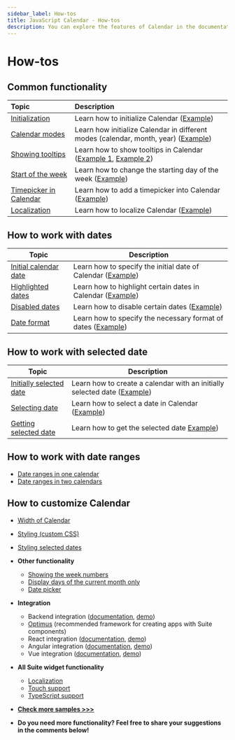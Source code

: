 ```yaml
---
sidebar_label: How-tos
title: JavaScript Calendar - How-tos
description: You can explore the features of Calendar in the documentation of the DHTMLX JavaScript UI library. Browse developer guides and API reference, try out code examples and live demos, and download a free 30-day evaluation version of DHTMLX Suite 7.
---
```


# How-tos

## Common functionality

| Topic                                                  | Description                                                                                                                                                    |
| :----------------------------------------------------- | :------------------------------------------------------------------------------------------------------------------------------------------------------------- |
| [Initialization](../how_to_start/)                     | Learn how to initialize Calendar ([Example]((https://snippet.dhtmlx.com/xcw19e52)))                                                                            |
| [Calendar modes](../configuring/#calendar-modes)       | Learn how initialize Calendar in different modes (calendar, month, year) ([Example](https://snippet.dhtmlx.com/n9q0tc0q))                                      |
| [Showing tooltips](../operating_calendar/#showing-tooltips)    | Learn how to show tooltips in Calendar ([Example 1](https://snippet.dhtmlx.com/t4jy4wrr), [Example 2](https://snippet.dhtmlx.com/jwx0barf)) |
| [Start of the week](../configuring/#start-of-the-week) | Learn how to change the starting day of the week ([Example](https://snippet.dhtmlx.com/kaxmurh9))                                                              |
| [Timepicker in Calendar](../configuring/#timepicker)   | Learn how to add a timepicker into Calendar ([Example](https://snippet.dhtmlx.com/jkbfb202))                                                                   |
| [Localization](../localizing_calendar/)                | Learn how to localize Calendar ([Example](https://snippet.dhtmlx.com/tn40a0w8))                                                                                |

## How to work with dates

|Topic |Description|
|---|---|
|[Initial calendar date](../configuring/#initial-calendar-date)|Learn how to specify the initial date of Calendar ([Example](https://snippet.dhtmlx.com/fyg6l65t))|
|[Highlighted dates](../configuring/#highlighted-dates)|Learn how to highlight certain dates in Calendar ([Example](https://snippet.dhtmlx.com/ic5oeiga))|
|[Disabled dates](../configuring/#disabled-dates)|Learn how to disable certain dates ([Example](https://snippet.dhtmlx.com/27n67r91))|
|[Date format](../configuring/#date-format)|Learn how to specify the necessary format of dates ([Example](https://snippet.dhtmlx.com/2co9z3bi))|


## How to work with selected date

|Topic|Description|
|--|--|
|[Initially selected date](../configuring/#initially-selected-date)|Learn how to create a calendar with an initially selected date ([Example](https://snippet.dhtmlx.com/epjjww3l))|
|[Selecting date](../operating_calendar/#selecting-date)|Learn how to select a date in Calendar ([Example](https://snippet.dhtmlx.com/vmg11002))|
|[Getting selected date](../operating_calendar/#getting-selected-date)|Learn how to get the selected date [Example](https://snippet.dhtmlx.com/k2vrfqj0))|

## How to work with date ranges

  - [Date ranges in one calendar](https://snippet.dhtmlx.com/2mrj53h0)
  - [Date ranges in two calendars](https://snippet.dhtmlx.com/dxo54017)


## How to customize Calendar

  - [Width of Calendar](https://snippet.dhtmlx.com/azm0u5ns)
  - [Styling (custom CSS)](https://snippet.dhtmlx.com/2045cbe1)
  - [Styling selected dates](https://snippet.dhtmlx.com/9u0ix3na)
  
- **Other functionality**
  - [Showing the week numbers](https://snippet.dhtmlx.com/9692gk6n)
  - [Display days of the current month only](https://snippet.dhtmlx.com/4wi5hbtr)
  - [Date picker](https://snippet.dhtmlx.com/mj7jr6ro)

- **Integration**
  - Backend integration ([documentation](integration/suite_and_backend.md), [demo](https://github.com/DHTMLX/nodejs-suite-demo))
  - [Optimus](optimus_guides.md) (recommended framework for creating apps with Suite components)
  - React integration ([documentation](integration/suite_and_react.md), [demo](https://github.com/DHTMLX/react-widgets))
  - Angular integration ([documentation](integration/suite_and_angular.md), [demo](https://github.com/DHTMLX/angular-suite-demo))
  - Vue integration ([documentation](integration/suite_and_vue.md), [demo](https://github.com/DHTMLX/vue-suite-demo))
- **All Suite widget functionality**
  - [Localization](https://snippet.dhtmlx.com/tn40a0w8)
  - [Touch support](https://snippet.dhtmlx.com/q3cu6x1a)
  - [TypeScript support](common_features/using_typescript.md)
- [**Check more samples >>>**](https://snippet.dhtmlx.com/all?text=calendar)
- **Do you need more functionality? Feel free to share your suggestions in the comments below!**
